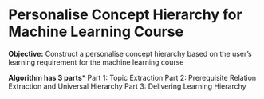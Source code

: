 # Personalise Concept Hierarchy for Machine Learning Course
**Objective:** Construct a personalise concept hierarchy based on the user’s learning requirement for the machine learning course


**Algorithm has 3 parts***
Part 1: Topic Extraction
Part 2: Prerequisite Relation Extraction and Universal Hierarchy
Part 3: Delivering Learning Hierarchy